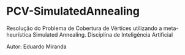 # PCV-SimulatedAnnealing
Resolução do Problema de Cobertura de Vértices utilizando a meta-heurística Simulated Annealing. Disciplina de Inteligência Artificial

Autor: Eduardo Miranda
